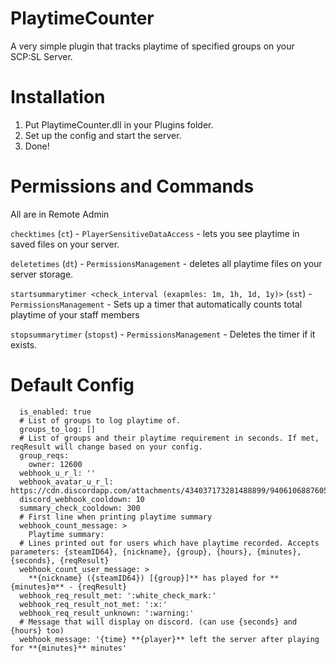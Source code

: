 # PlaytimeCounter
A very simple plugin that tracks playtime of specified groups on your SCP:SL Server.
# Installation
1. Put PlaytimeCounter.dll in your Plugins folder.
2. Set up the config and start the server.
3. Done!
# Permissions and Commands
All are in Remote Admin

`checktimes` (`ct`) - `PlayerSensitiveDataAccess` - lets you see playtime in saved files on your server.

`deletetimes` (`dt`) - `PermissionsManagement` - deletes all playtime files on your server storage.

`startsummarytimer <check_interval (exapmles: 1m, 1h, 1d, 1y)>` (`sst`) - `PermissionsManagement` - Sets up a timer that automatically counts total playtime of your staff members

`stopsummarytimer` (`stopst`) - `PermissionsManagement` - Deletes the timer if it exists.

# Default Config
```
  is_enabled: true
  # List of groups to log playtime of.
  groups_to_log: []
  # List of groups and their playtime requirement in seconds. If met, reqResult will change based on your config.
  group_reqs:
    owner: 12600
  webhook_u_r_l: ''
  webhook_avatar_u_r_l: https://cdn.discordapp.com/attachments/434037173281488899/940610688760545290/mrozonyhyperthink.jpg
  discord_webhook_cooldown: 10
  summary_check_cooldown: 300
  # First line when printing playtime summary
  webhook_count_message: >
    Playtime summary: 
  # Lines printed out for users which have playtime recorded. Accepts parameters: {steamID64}, {nickname}, {group}, {hours}, {minutes}, {seconds}, {reqResult}
  webhook_count_user_message: >
    **{nickname} ({steamID64}) [{group}]** has played for **{minutes}m** - {reqResult} 
  webhook_req_result_met: ':white_check_mark:'
  webhook_req_result_not_met: ':x:'
  webhook_req_result_unknown: ':warning:'
  # Message that will display on discord. (can use {seconds} and {hours} too)
  webhook_message: '{time} **{player}** left the server after playing for **{minutes}** minutes'
```
